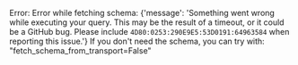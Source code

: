 Error: Error while fetching schema: {'message': 'Something went wrong while executing your query. This may be the result of a timeout, or it could be a GitHub bug. Please include `4D80:0253:290E9E5:53D0191:64963584` when reporting this issue.'}
If you don't need the schema, you can try with: "fetch_schema_from_transport=False"
